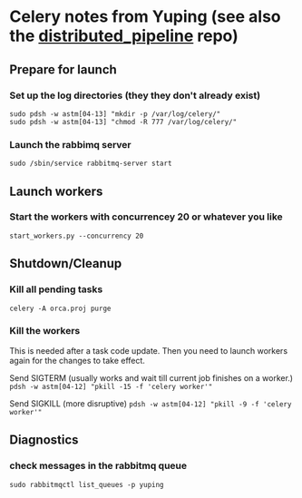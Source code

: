 # Celery notes from Yuping (see also the [distributed_pipeline](https://github.com/ovro-lwa/distributed-pipeline) repo)

## Prepare for launch
### Set up the log directories (they they don't already exist)
```
sudo pdsh -w astm[04-13] "mkdir -p /var/log/celery/"
sudo pdsh -w astm[04-13] "chmod -R 777 /var/log/celery/"
```
### Launch the rabbimq server
```
sudo /sbin/service rabbitmq-server start
```

## Launch workers
### Start the workers with concurrencey 20 or whatever you like
```
start_workers.py --concurrency 20
```

## Shutdown/Cleanup
### Kill all pending tasks
```celery -A orca.proj purge```

### Kill the workers
This is needed after a task code update. Then you need to launch workers again for
the changes to take effect.

Send SIGTERM (usually works and wait till current job finishes on a worker.)
```pdsh -w astm[04-12] "pkill -15 -f 'celery worker'"```

Send SIGKILL (more disruptive)
```pdsh -w astm[04-12] "pkill -9 -f 'celery worker'"```

## Diagnostics
### check messages in the rabbitmq queue
```
sudo rabbitmqctl list_queues -p yuping
```